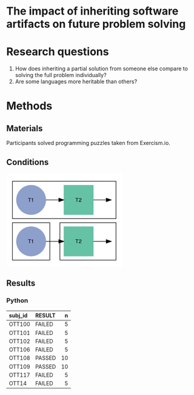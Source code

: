 The impact of inheriting software artifacts on future problem solving
================

# Research questions

1.  How does inheriting a partial solution from someone else compare to
    solving the full problem individually?
2.  Are some languages more heritable than others?

# Methods

## Materials

Participants solved programming puzzles taken from Exercism.io.

## Conditions

![](one-two-test_files/figure-gfm/one-two-test-1.png)<!-- -->

## Results

### Python

| subj\_id | RESULT |  n |
| :------- | :----- | -: |
| OTT100   | FAILED |  5 |
| OTT101   | FAILED |  5 |
| OTT102   | FAILED |  5 |
| OTT106   | FAILED |  5 |
| OTT108   | PASSED | 10 |
| OTT109   | PASSED | 10 |
| OTT117   | FAILED |  5 |
| OTT14    | FAILED |  5 |
